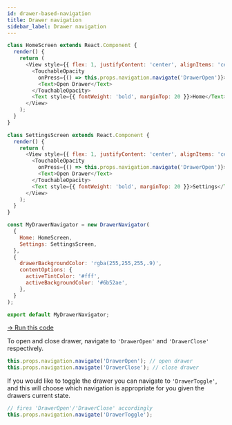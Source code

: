 ```yaml
---
id: drawer-based-navigation
title: Drawer navigation
sidebar_label: Drawer navigation
---
```


```js
class HomeScreen extends React.Component {
  render() {
    return (
      <View style={{ flex: 1, justifyContent: 'center', alignItems: 'center' }}>
        <TouchableOpacity
          onPress={() => this.props.navigation.navigate('DrawerOpen')}>
          <Text>Open Drawer</Text>
        </TouchableOpacity>
        <Text style={{ fontWeight: 'bold', marginTop: 20 }}>Home</Text>
      </View>
    );
  }
}

class SettingsScreen extends React.Component {
  render() {
    return (
      <View style={{ flex: 1, justifyContent: 'center', alignItems: 'center' }}>
        <TouchableOpacity
          onPress={() => this.props.navigation.navigate('DrawerOpen')}>
          <Text>Open Drawer</Text>
        </TouchableOpacity>
        <Text style={{ fontWeight: 'bold', marginTop: 20 }}>Settings</Text>
      </View>
    );
  }
}

const MyDrawerNavigator = new DrawerNavigator(
  {
    Home: HomeScreen,
    Settings: SettingsScreen,
  },
  {
    drawerBackgroundColor: 'rgba(255,255,255,.9)',
    contentOptions: {
      activeTintColor: '#fff',
      activeBackgroundColor: '#6b52ae',
    },
  }
);

export default MyDrawerNavigator;
```
<a href="https://snack.expo.io/@react-navigation/basic-drawer-v1" target="blank" class="run-code-button">&rarr; Run this code</a>

To open and close drawer, navigate to `'DrawerOpen'` and `'DrawerClose'` respectively.

```js
this.props.navigation.navigate('DrawerOpen'); // open drawer
this.props.navigation.navigate('DrawerClose'); // close drawer
```
If you would like to toggle the drawer you can navigate to `'DrawerToggle'`, and this will choose which navigation is appropriate for you given the drawers current state.

```js
// fires 'DrawerOpen'/'DrawerClose' accordingly
this.props.navigation.navigate('DrawerToggle');
```
